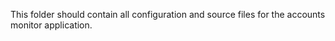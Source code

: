 This folder should contain all configuration and source files for the accounts monitor application.

